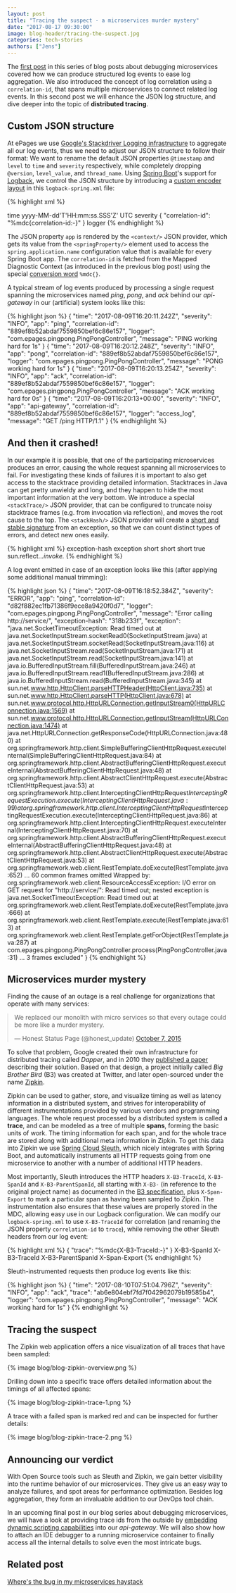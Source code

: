 ```yaml
---
layout: post
title: "Tracing the suspect - a microservices murder mystery"
date: "2017-08-17 09:30:00"
image: blog-header/tracing-the-suspect.jpg
categories: tech-stories
authors: ["Jens"]
---
```


<style>

.twitter-tweet {
  margin: auto;
}
</style>

The [first post][haystack] in this series of blog posts about debugging microservices covered how we can produce structured log events to ease log aggregation.
We also introduced the concept of log correlation using a `correlation-id`, that spans multiple microservices to connect related log events.
In this second post we will enhance the JSON log structure, and dive deeper into the topic of **distributed tracing**.

## Custom JSON structure

At ePages we use [Google's Stackdriver Logging infrastructure][stackdriver] to aggregate all our log events, thus we need to adjust our JSON structure to follow their format:
We want to rename the default JSON properties `@timestamp` and `level` to `time` and `severity` respectively, while completely dropping `@version`, `level_value`, and `thread_name`.
Using [Spring Boot][spring-boot]'s support for [Logback][logback], we control the JSON structure by introducing a [custom encoder layout](https://github.com/logstash/logstash-logback-encoder#composite-encoderlayout) in this `logback-spring.xml` file:

{% highlight xml %}
<?xml version="1.0" encoding="UTF-8"?>
<configuration>
    <include resource="org/springframework/boot/logging/logback/defaults.xml"/>
    <springProperty scope="context" name="app" source="spring.application.name"/>
    <appender name="STDOUT" class="ch.qos.logback.core.ConsoleAppender">
        <encoder class="net.logstash.logback.encoder.LoggingEventCompositeJsonEncoder">
            <providers>
                <timestamp>
                    <fieldName>time</fieldName>
                    <pattern>yyyy-MM-dd'T'HH:mm:ss.SSS'Z'</pattern>
                    <timeZone>UTC</timeZone>
                </timestamp>
                <logLevel>
                    <fieldName>severity</fieldName>
                </logLevel>
                <context/>
                <pattern>
                    <pattern>{ "correlation-id": "%mdc{correlation-id:-}" }</pattern>
                </pattern>
                <loggerName>
                    <fieldName>logger</fieldName>
                </loggerName>
                <message/>
            </providers>
        </encoder>
    </appender>
    <root level="INFO">
        <appender-ref ref="STDOUT"/>
    </root>
</configuration>
{% endhighlight %}

The JSON property `app` is rendered by the `<context/>` JSON provider, which gets its value from the `<springProperty/>` element used to access the `spring.application.name` configuration value that is available for every Spring Boot app.
The `correlation-id` is fetched from the Mapped Diagnostic Context (as introduced in the previous blog post) using the special [conversion word](https://logback.qos.ch/manual/layouts.html#mdc) `%mdc{}`.

A typical stream of log events produced by processing a single request spanning the microservices named *ping*, *pong*, and *ack* behind our *api-gateway* in our (artificial) system looks like this:

{% highlight json %}
{
  "time": "2017-08-09T16:20:11.242Z",
  "severity": "INFO",
  "app": "ping",
  "correlation-id": "889ef8b52abdaf7559850bef6c86e157",
  "logger": "com.epages.pingpong.PingPongController",
  "message": "PING working hard for 1s"
} {
  "time": "2017-08-09T16:20:12.248Z",
  "severity": "INFO",
  "app": "pong",
  "correlation-id": "889ef8b52abdaf7559850bef6c86e157",
  "logger": "com.epages.pingpong.PingPongController",
  "message": "PONG working hard for 1s"
} {
  "time": "2017-08-09T16:20:13.254Z",
  "severity": "INFO",
  "app": "ack",
  "correlation-id": "889ef8b52abdaf7559850bef6c86e157",
  "logger": "com.epages.pingpong.PingPongController",
  "message": "ACK working hard for 0s"
} {
  "time": "2017-08-09T16:20:13+00:00",
  "severity": "INFO",
  "app": "api-gateway",
  "correlation-id": "889ef8b52abdaf7559850bef6c86e157",
  "logger": "access_log",
  "message": "GET /ping HTTP/1.1"
}
{% endhighlight %}


## And then it crashed!

In our example it is possible, that one of the participating microservices produces an error, causing the whole request spanning all microservices to fail.
For investigating these kinds of failures it is important to also get access to the stacktrace providing detailed information.
Stacktraces in Java can get pretty unwieldy and long, and they happen to hide the most important information at the very bottom.
We introduce a special `<stackTrace/>` JSON provider, that can be configured to truncate noisy stacktrace frames (e.g. from invocation via reflection), and moves the root cause to the top. The `<stackHash/>` JSON provider will create a [short and stable signature][stack-hash] from an exception, so that we can count distinct types of errors, and detect new ones easily.

{% highlight xml %}
<stackHash>
    <fieldName>exception-hash</fieldName>
</stackHash>
<stackTrace>
    <fieldName>exception</fieldName>
    <throwableConverter class="net.logstash.logback.stacktrace.ShortenedThrowableConverter">
        <shortenedClassNameLength>short</shortenedClassNameLength>
        <maxDepthPerThrowable>short</maxDepthPerThrowable>
        <maxLength>short</maxLength>
        <rootCauseFirst>true</rootCauseFirst>
        <exclude>sun\.reflect\..*\.invoke.*</exclude>
    </throwableConverter>
</stackTrace>
{% endhighlight %}

A log event emitted in case of an exception looks like this (after applying some additional manual trimming):

{% highlight json %}
{
  "time": "2017-08-09T16:18:52.384Z",
  "severity": "ERROR",
  "app": "ping",
  "correlation-id": "d82f882ec1fb71386f9ece8a9420f0d7",
  "logger": "com.epages.pingpong.PingPongController",
  "message": "Error calling http://service/",
  "exception-hash": "318b233f",
  "exception": "java.net.SocketTimeoutException: Read timed out
    at java.net.SocketInputStream.socketRead0(SocketInputStream.java)
    at java.net.SocketInputStream.socketRead(SocketInputStream.java:116)
    at java.net.SocketInputStream.read(SocketInputStream.java:171)
    at java.net.SocketInputStream.read(SocketInputStream.java:141)
    at java.io.BufferedInputStream.fill(BufferedInputStream.java:246)
    at java.io.BufferedInputStream.read1(BufferedInputStream.java:286)
    at java.io.BufferedInputStream.read(BufferedInputStream.java:345)
    at sun.net.www.http.HttpClient.parseHTTPHeader(HttpClient.java:735)
    at sun.net.www.http.HttpClient.parseHTTP(HttpClient.java:678)
    at sun.net.www.protocol.http.HttpURLConnection.getInputStream0(HttpURLConnection.java:1569)
    at sun.net.www.protocol.http.HttpURLConnection.getInputStream(HttpURLConnection.java:1474)
    at java.net.HttpURLConnection.getResponseCode(HttpURLConnection.java:480)
    at org.springframework.http.client.SimpleBufferingClientHttpRequest.executeInternal(SimpleBufferingClientHttpRequest.java:84)
    at org.springframework.http.client.AbstractBufferingClientHttpRequest.executeInternal(AbstractBufferingClientHttpRequest.java:48)
    at org.springframework.http.client.AbstractClientHttpRequest.execute(AbstractClientHttpRequest.java:53)
    at org.springframework.http.client.InterceptingClientHttpRequest$InterceptingRequestExecution.execute(InterceptingClientHttpRequest.java:99)
    at org.springframework.http.client.InterceptingClientHttpRequest$InterceptingRequestExecution.execute(InterceptingClientHttpRequest.java:86)
    at org.springframework.http.client.InterceptingClientHttpRequest.executeInternal(InterceptingClientHttpRequest.java:70)
    at org.springframework.http.client.AbstractBufferingClientHttpRequest.executeInternal(AbstractBufferingClientHttpRequest.java:48)
    at org.springframework.http.client.AbstractClientHttpRequest.execute(AbstractClientHttpRequest.java:53)
    at org.springframework.web.client.RestTemplate.doExecute(RestTemplate.java:652)
    ... 60 common frames omitted
    Wrapped by: org.springframework.web.client.ResourceAccessException: I/O error on GET request for \"http://service/\": Read timed out; nested exception is java.net.SocketTimeoutException: Read timed out
    at org.springframework.web.client.RestTemplate.doExecute(RestTemplate.java:666)
    at org.springframework.web.client.RestTemplate.execute(RestTemplate.java:613)
    at org.springframework.web.client.RestTemplate.getForObject(RestTemplate.java:287)
    at com.epages.pingpong.PingPongController.process(PingPongController.java:31)
    ... 3 frames excluded"
}
{% endhighlight %}

## Microservices murder mystery

Finding the cause of an outage is a real challenge for organizations that operate with many services:

<blockquote class="twitter-tweet" data-lang="en"><p lang="en" dir="ltr">We replaced our monolith with micro services so that every outage could be more like a murder mystery.</p>&mdash; Honest Status Page (@honest_update) <a href="https://twitter.com/honest_update/status/651897353889259520">October 7, 2015</a></blockquote>
<script async src="//platform.twitter.com/widgets.js" charset="utf-8"></script>

To solve that problem, Google created their own infrastructure for distributed tracing called *Dapper*, and in 2010 they [published a paper][dapper] describing their solution.
Based on that design, a project initially called *Big Brother Bird* (B3) was created at Twitter, and later open-sourced under the name [Zipkin][zipkin].

Zipkin can be used to gather, store, and visualize timing as well as latency information in a distributed system, and strives for interoperability of different instrumentations provided by various vendors and programming languages.
The whole request processed by a distributed system is called a **trace**, and can be modeled as a tree of multiple **spans**, forming the basic units of work.
The timing information for each span, and for the whole trace are stored along with additional meta information in Zipkin.
To get this data into Zipkin we use [Spring Cloud Sleuth][sleuth], which nicely integrates with Spring Boot, and automatically instruments all HTTP requests going from one microservice to another with a number of additional HTTP headers.

Most importantly, Sleuth introduces the HTTP headers `X-B3-TraceId`, `X-B3-SpanId` and `X-B3-ParentSpanId`, all starting with `X-B3-` (in reference to the original project name) as documented in the [B3 specification][b3-spec], plus `X-Span-Export` to mark a particular span as having been sampled to Zipkin.
The instrumentation also ensures that these values are properly stored in the MDC, allowing easy use in our Logback configuration.
We can modify our `logback-spring.xml` to use `X-B3-TraceId` for correlation (and renaming the JSON property  `correlation-id` to `trace`), while removing the other Sleuth headers from our log event:

{% highlight xml %}
<pattern>
    <pattern>{ "trace": "%mdc{X-B3-TraceId:-}" }</pattern>
</pattern>
<mdc>
    <excludeMdcKeyName>X-B3-SpanId</excludeMdcKeyName>
    <excludeMdcKeyName>X-B3-TraceId</excludeMdcKeyName>
    <excludeMdcKeyName>X-B3-ParentSpanId</excludeMdcKeyName>
    <excludeMdcKeyName>X-Span-Export</excludeMdcKeyName>
</mdc>
{% endhighlight %}

Sleuth-instrumented requests then produce log events like this:

{% highlight json %}
{
  "time": "2017-08-10T07:51:04.796Z",
  "severity": "INFO",
  "app": "ack",
  "trace": "ab6e804ebf7fd7f042962079b19585b4",
  "logger": "com.epages.pingpong.PingPongController",
  "message": "ACK working hard for 1s"
}
{% endhighlight %}


## Tracing the suspect

The Zipkin web application offers a nice visualization of all traces that have been sampled:

{% image blog/blog-zipkin-overview.png %}

Drilling down into a specific trace offers detailed information about the timings of all affected spans:

{% image blog/blog-zipkin-trace-1.png %}

A trace with a failed span is marked red and can be inspected for further details:

{% image blog/blog-zipkin-trace-2.png %}


## Announcing our verdict

With Open Source tools such as Sleuth and Zipkin, we gain better visibility into the runtime behavior of our microservices.
They give us an easy way to analyze failures, and spot areas for performance optimization.
Besides log aggregation, they form an invaluable addition to our DevOps tool chain.

In an upcoming final post in our blog series about debugging microservices, we will have a look at providing trace ids from the outside by [embedding dynamic scripting capabilities][lua] into our *api-gateway*.
We will also show how to attach an IDE debugger to a running microservice container to finally access all the internal details to solve even the most intricate bugs.

## Related post

[Where's the bug in my microservices haystack](https://developer.epages.com/blog/2017/07/13/where-is-the-bug-in-my-microservices-haystack.html)


[haystack]:                 /blog/2017/07/13/where-is-the-bug-in-my-microservices-haystack.html         "Where's the bug in my microservices haystack?"
[stackdriver]:              https://cloud.google.com/logging/                   "Google Stackdriver Logging"
[spring-boot]:              https://projects.spring.io/spring-boot/ "Spring Boot"
[logback]:                  https://logback.qos.ch/         "Logback - The Generic, Reliable Fast & Flexible Logging Framework"
[logstash-logback-encoder]: https://github.com/logstash/logstash-logback-encoder    "Logback JSON encoder"
[stack-hash]: https://github.com/logstash/logstash-logback-encoder/blob/master/stack-hash.md#why-generating-stack-hashes   "Details about stack hash"
[dapper]:                   https://research.google.com/pubs/pub36356.html  "Dapper, a Large-Scale Distributed Systems Tracing Infrastructure"
[sleuth]:                   https://cloud.spring.io/spring-cloud-sleuth/    "Spring Cloud Sleuth"
[zipkin]:                   http://zipkin.io/                               "Zipkin distributed tracing system"
[b3-spec]:                  https://github.com/openzipkin/b3-propagation    "B3 specification"
[lua]:                      https://github.com/openresty/lua-nginx-module#readme    "Embed the power of Lua into Nginx HTTP Servers."
